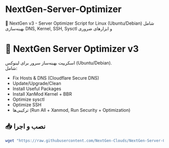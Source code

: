 # NextGen-Server-Optimizer
🚀 NextGen v3 - Server Optimizer Script for Linux (Ubuntu/Debian) شامل بهینه‌سازی DNS, Kernel, SSH, Sysctl و ابزارهای ضروری
# 🚀 NextGen Server Optimizer v3

اسکریپت بهینه‌ساز سرور برای لینوکس (Ubuntu/Debian).  
شامل:
- Fix Hosts & DNS (Cloudflare Secure DNS)
- Update/Upgrade/Clean
- Install Useful Packages
- Install XanMod Kernel + BBR
- Optimize sysctl
- Optimize SSH
- ترکیبی‌ها (Run All + Xanmod, Run Security + Optimization)

## 📥 نصب و اجرا
```bash
wget "https://raw.githubusercontent.com/NextGen-Clouds/NextGen-Server-Optimizer/main/NextGen.sh" O- NextGen.sh && chmod +x NextGen.sh && bash NextGen.sh

